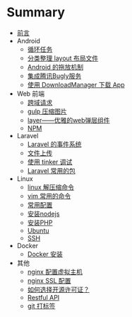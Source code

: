 # Summary

* [前言](README.md)
* Android
  - [循环任务](./android/postDelayed.md)
  - [分类整理 layout 布局文件](./android/layout-split.md)
  - [Android 的拖放机制](./android/drag.md)
  - [集成腾讯Bugly服务](./android/crash-report.md)
  - [使用 DownloadManager 下载 App](./android/download-manager.md)
* Web 前端
  - [跨域请求](./front-end/cors.md)
  - [gulp 压缩图片](./front-end/gulp-imagemin.md)
  - [layer——优雅的web弹层组件](./front-end/layer.md)
  - [NPM](./front-end/npm.md)
* Laravel
  - [Laravel 的事件系统](./laravel/event.md)
  - [文件上传](./laravel/upload.md)
  - [使用 tinker 调试](./laravel/tinker.md)
  - [Laravel 常用的包](./laravel/packages.md)
* Linux
  - [linux 解压缩命令](./linux/compress.md)
  - [vim 常用的命令](./linux/vim.md)
  - [常用配置](./linux/common-config.md)
  - [安装nodejs](./linux/nodejs-install.md)
  - [安装PHP](./linux/php-install.md)
  - [Ubuntu](./linux/ubuntu-setup.md)
  - [SSH](./linux/ssh.md)
* Docker
  - [Docker 安装](./docker/install.md)
* 其他
  - [nginx 配置虚拟主机](./nginx/vhost.md)
  - [nginx SSL 配置](./nginx/ssl.md)
  - [如何选择开源许可证？](./License/how-to-select.md)
  - [Restful API](./Restful-API/introduction.md)
  - [git 打标签](./git/tag.md)
